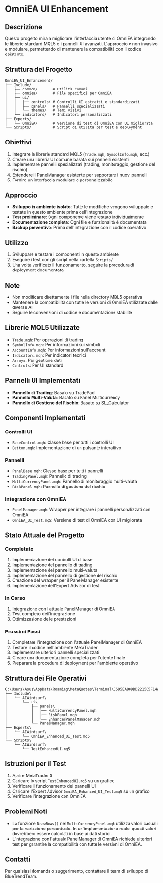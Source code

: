 # OmniEA UI Enhancement

## Descrizione
Questo progetto mira a migliorare l'interfaccia utente di OmniEA integrando le librerie standard MQL5 e i pannelli UI avanzati. L'approccio è non invasivo e modulare, permettendo di mantenere la compatibilità con il codice esistente.

## Struttura del Progetto
```
OmniEA_UI_Enhancement/
├── Include/
│   ├── common/       # Utilità comuni
│   ├── omniea/       # File specifici per OmniEA
│   ├── ui/
│   │   ├── controls/ # Controlli UI estratti e standardizzati
│   │   ├── panels/   # Pannelli specializzati
│   │   └── themes/   # Temi visivi
│   └── indicators/   # Indicatori personalizzati
├── Experts/
│   └── OmniEA/       # Versione di test di OmniEA con UI migliorata
└── Scripts/          # Script di utilità per test e deployment
```

## Obiettivi
1. Integrare le librerie standard MQL5 (`Trade.mqh`, `SymbolInfo.mqh`, ecc.)
2. Creare una libreria UI comune basata sui pannelli esistenti
3. Implementare pannelli specializzati (trading, monitoraggio, gestione del rischio)
4. Estendere il PanelManager esistente per supportare i nuovi pannelli
5. Fornire un'interfaccia modulare e personalizzabile

## Approccio
- **Sviluppo in ambiente isolato**: Tutte le modifiche vengono sviluppate e testate in questo ambiente prima dell'integrazione
- **Test preliminare**: Ogni componente viene testato individualmente
- **Documentazione completa**: Ogni file e funzionalità è documentata
- **Backup preventivo**: Prima dell'integrazione con il codice operativo

## Utilizzo
1. Sviluppare e testare i componenti in questo ambiente
2. Eseguire i test con gli script nella cartella `Scripts/`
3. Una volta verificato il funzionamento, seguire la procedura di deployment documentata

## Note
- Non modificare direttamente i file nella directory MQL5 operativa
- Mantenere la compatibilità con tutte le versioni di OmniEA utilizzate dalle diverse AI
- Seguire le convenzioni di codice e documentazione stabilite

## Librerie MQL5 Utilizzate
- `Trade.mqh`: Per operazioni di trading
- `SymbolInfo.mqh`: Per informazioni sui simboli
- `AccountInfo.mqh`: Per informazioni sull'account
- `Indicators.mqh`: Per indicatori tecnici
- `Arrays`: Per gestione dati
- `Controls`: Per UI standard

## Pannelli UI Implementati
- **Pannello di Trading**: Basato su TradePad
- **Pannello Multi-Valuta**: Basato su Panel Multicurrency
- **Pannello di Gestione del Rischio**: Basato su SL_Calculator

## Componenti Implementati

### Controlli UI
- `BaseControl.mqh`: Classe base per tutti i controlli UI
- `Button.mqh`: Implementazione di un pulsante interattivo

### Pannelli
- `PanelBase.mqh`: Classe base per tutti i pannelli
- `TradingPanel.mqh`: Pannello di trading
- `MultiCurrencyPanel.mqh`: Pannello di monitoraggio multi-valuta
- `RiskPanel.mqh`: Pannello di gestione del rischio

### Integrazione con OmniEA
- `PanelManager.mqh`: Wrapper per integrare i pannelli personalizzati con OmniEA
- `OmniEA_UI_Test.mq5`: Versione di test di OmniEA con UI migliorata

## Stato Attuale del Progetto

### Completato
1. Implementazione dei controlli UI di base
2. Implementazione del pannello di trading
3. Implementazione del pannello multi-valuta
4. Implementazione del pannello di gestione del rischio
5. Creazione del wrapper per il PanelManager esistente
6. Implementazione dell'Expert Advisor di test

### In Corso
1. Integrazione con l'attuale PanelManager di OmniEA
2. Test completo dell'integrazione
3. Ottimizzazione delle prestazioni

### Prossimi Passi
1. Completare l'integrazione con l'attuale PanelManager di OmniEA
2. Testare il codice nell'ambiente MetaTrader
3. Implementare ulteriori pannelli specializzati
4. Creare una documentazione completa per l'utente finale
5. Preparare la procedura di deployment per l'ambiente operativo

## Struttura dei File Operativi
```
C:\Users\Asus\AppData\Roaming\MetaQuotes\Terminal\C695EA989DD2215C5F14AD2E649A7166\MQL5\
├── Include\
│   └── AIWindsurf\
│       └── ui\
│           ├── panels\
│           │   ├── MultiCurrencyPanel.mqh
│           │   ├── RiskPanel.mqh
│           │   └── EnhancedPanelManager.mqh
│           └── PanelManager.mqh
├── Experts\
│   └── AIWindsurf\
│       └── OmniEA_Enhanced_UI_Test.mq5
└── Scripts\
    └── AIWindsurf\
        └── TestEnhancedUI.mq5
```

## Istruzioni per il Test
1. Aprire MetaTrader 5
2. Caricare lo script `TestEnhancedUI.mq5` su un grafico
3. Verificare il funzionamento dei pannelli UI
4. Caricare l'Expert Advisor `OmniEA_Enhanced_UI_Test.mq5` su un grafico
5. Verificare l'integrazione con OmniEA

## Problemi Noti
- La funzione `DrawRows()` nel `MultiCurrencyPanel.mqh` utilizza valori casuali per la variazione percentuale. In un'implementazione reale, questi valori dovrebbero essere calcolati in base ai dati storici.
- L'integrazione con l'attuale PanelManager di OmniEA richiede ulteriori test per garantire la compatibilità con tutte le versioni di OmniEA.

## Contatti
Per qualsiasi domanda o suggerimento, contattare il team di sviluppo di BlueTrendTeam.
